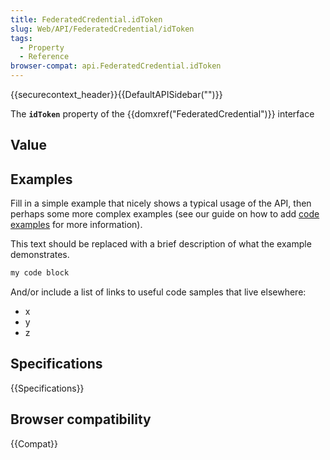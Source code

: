 ```yaml
---
title: FederatedCredential.idToken
slug: Web/API/FederatedCredential/idToken
tags:
  - Property
  - Reference
browser-compat: api.FederatedCredential.idToken
---
```

{{securecontext_header}}{{DefaultAPISidebar("")}}

The **`idToken`** property of the {{domxref("FederatedCredential")}} interface 

## Value



## Examples

Fill in a simple example that nicely shows a typical usage of the API, then perhaps some more complex examples (see our guide on how to add [code examples](/en-US/docs/MDN/Contribute/Structures/Code_examples) for more information).

This text should be replaced with a brief description of what the example demonstrates.

```js
my code block
```

And/or include a list of links to useful code samples that live elsewhere:

*   x
*   y
*   z

## Specifications

{{Specifications}}

## Browser compatibility

{{Compat}}


